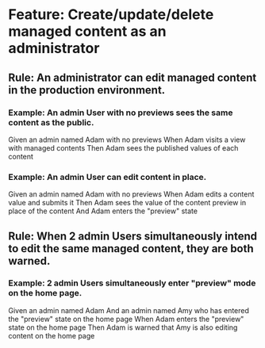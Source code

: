 # Feature: Create/update/delete managed content as an administrator

## Rule: An administrator can edit managed content in the production environment.

### Example: An admin User with no previews sees the same content as the public.

Given an admin named Adam with no previews
When Adam visits a view with managed contents
Then Adam sees the published values of each content

### Example: An admin User can edit content in place.

Given an admin named Adam with no previews
When Adam edits a content value and submits it
Then Adam sees the value of the content preview in place of the content
And Adam enters the "preview" state

## Rule: When 2 admin Users simultaneously intend to edit the same managed content, they are both warned.

### Example: 2 admin Users simultaneously enter "preview" mode on the home page.

Given an admin named Adam
And an admin named Amy who has entered the "preview" state on the home page
When Adam enters the "preview" state on the home page
Then Adam is warned that Amy is also editing content on the home page
